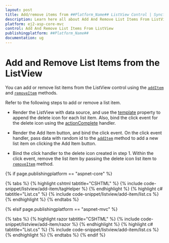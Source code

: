 ```yaml
---
layout: post
title: Add/remove items from ##Platform_Name## ListView Control | Syncfusion
description: Learn here all about Add And Remove List Items From ListView in Syncfusion ##Platform_Name## ListView control of syncfusion and more.
platform: ej2-asp-core-mvc
control: Add And Remove List Items From ListView
publishingplatform: ##Platform_Name##
documentation: ug
---
```


# Add and Remove List Items from the ListView

You can add or remove list items from the ListView control using the [`addItem`](https://ej2.syncfusion.com/documentation/api/list-view/#additem) and [`removeItem`](https://ej2.syncfusion.com/documentation/api/list-view/#removeitem) methods.

Refer to the following steps to add or remove a list item.

* Render the ListView with data source, and use the [template](https://ej2.syncfusion.com/documentation/api/list-view/#template) property to append the delete icon
for each list item. Also, bind the click event for the delete icon using the [actionComplete](https://ej2.syncfusion.com/documentation/api/list-view/#actioncomplete) handler.

* Render the Add Item button, and bind the click event. On the click event handler, pass data with random id to the [`addItem`](https://ej2.syncfusion.com/documentation/api/list-view/#additem) method to add a new list item on clicking the Add Item button.

* Bind the click handler to the delete icon created in step 1. Within the click event, remove the list item by passing the delete icon list item to [`removeItem`](https://ej2.syncfusion.com/documentation/api/list-view/#removeitem) method.

{% if page.publishingplatform == "aspnet-core" %}

{% tabs %}
{% highlight cshtml tabtitle="CSHTML" %}
{% include code-snippet/listview/add-item/tagHelper %}
{% endhighlight %}
{% highlight c# tabtitle="List.cs" %}
{% include code-snippet/listview/add-item/list.cs %}
{% endhighlight %}
{% endtabs %}

{% elsif page.publishingplatform == "aspnet-mvc" %}

{% tabs %}
{% highlight razor tabtitle="CSHTML" %}
{% include code-snippet/listview/add-item/razor %}
{% endhighlight %}
{% highlight c# tabtitle="List.cs" %}
{% include code-snippet/listview/add-item/list.cs %}
{% endhighlight %}
{% endtabs %}
{% endif %}

